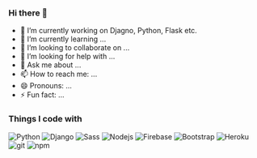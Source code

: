 ###  Hi there 👋

<!--
**nitin099/nitin099** is a ✨ _special_ ✨ repository because its `README.md` (this file) appears on your GitHub profile.

Here are some ideas to get you started:
-->

- 🔭 I’m currently working on Djagno, Python, Flask etc.
- 🌱 I’m currently learning ...
- 👯 I’m looking to collaborate on ...
- 🤔 I’m looking for help with ...
- 💬 Ask me about ...
- 📫 How to reach me: ...
- 😄 Pronouns: ...
- ⚡ Fun fact: ...


<h3>Things I code with</h3>
<p>
<!--   <img alt="React" src="https://img.shields.io/badge/-Javascript-yellow?style=flat-square&logo=javascript&logoColor=white" />
  <img alt="Javascript" src="https://img.shields.io/badge/-React-45b8d8?style=flat-square&logo=react&logoColor=white" />
  <img alt="redux" src="https://img.shields.io/badge/-Redux-764ABC?style=flat-square&logo=redux&logoColor=white" />
  <img alt="html5" src="https://img.shields.io/badge/-HTML5-E34F26?style=flat-square&logo=html5&logoColor=white" />
  <img alt="css3" src="https://img.shields.io/badge/-CSS3-blue?style=flat-square&logo=css3&logoColor=white" />
  <img alt="Webpack" src="https://img.shields.io/badge/-Webpack-55c4f7?style=flat-square&logo=webpack&logoColor=white" />  -->
  <img alt="Python" src="https://img.shields.io/badge/Python-%20-blue" />
  <img alt="Django" src="https://img.shields.io/badge/Djagno-%20-green"/>
  <img alt="Sass" src="https://img.shields.io/badge/-Sass-CC6699?style=flat-square&logo=sass&logoColor=white" />
  <img alt="Nodejs" src="https://img.shields.io/badge/-Nodejs-43853d?style=flat-square&logo=Node.js&logoColor=white" />
  <img alt="Firebase" src="https://img.shields.io/badge/-Firebase-e6b800?style=flat-square&logo=firebase&logoColor=white" />
  <img alt="Bootstrap" src="https://img.shields.io/badge/-Bootstrap-613894?style=flat-square&logo=bootstrap&logoColor=white" />
<!--   <img alt="TypeScript" src="https://img.shields.io/badge/-TypeScript-007ACC?style=flat-square&logo=typescript&logoColor=white" /> -->
  <img alt="Heroku" src="https://img.shields.io/badge/-Heroku-430098?style=flat-square&logo=heroku&logoColor=white" />
  <img alt="git" src="https://img.shields.io/badge/-Git-F05032?style=flat-square&logo=git&logoColor=white" />
  <img alt="npm" src="https://img.shields.io/badge/-NPM-CB3837?style=flat-square&logo=npm&logoColor=white" />
</p>
